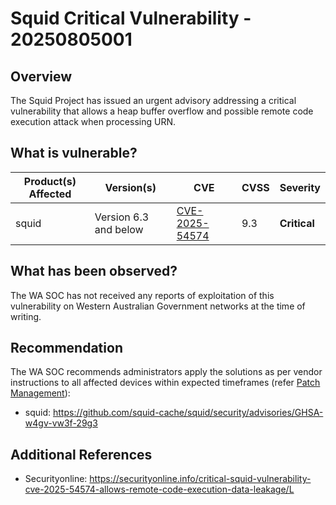 # Squid Critical Vulnerability - 20250805001 

## Overview

The Squid Project has issued an urgent advisory addressing a critical vulnerability that allows a heap buffer overflow and possible remote code execution attack when processing URN.

## What is vulnerable?

| Product(s) Affected | Version(s) | CVE                                                                                                                                      | CVSS         | Severity                                                       |
| ------------------- | ---------- | ---------------------------------------------------------------------------------------------------------------------------------------- | ------------ | -------------------------------------------------------------- |
| squid     | Version 6.3 and below   | [CVE-2025-54574](https://nvd.nist.gov/vuln/detail/CVE-2025-54574)                                                                        | 9.3      | **Critical**                                   |


## What has been observed?

The WA SOC has not received any reports of exploitation of this vulnerability on Western Australian Government networks at the time of writing.

## Recommendation

The WA SOC recommends administrators apply the solutions as per vendor instructions to all affected devices within expected timeframes (refer [Patch Management](../guidelines/patch-management.md)):

- squid: <https://github.com/squid-cache/squid/security/advisories/GHSA-w4gv-vw3f-29g3>

## Additional References

- Securityonline: <https://securityonline.info/critical-squid-vulnerability-cve-2025-54574-allows-remote-code-execution-data-leakage/L>
